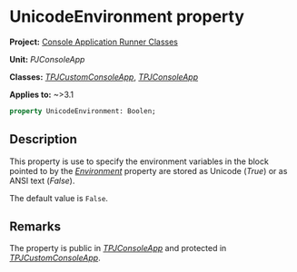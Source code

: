 # UnicodeEnvironment property

**Project:** [Console Application Runner Classes](../API.md)

**Unit:** _PJConsoleApp_

**Classes:** [_TPJCustomConsoleApp_](./TPJCustomConsoleApp.md), [_TPJConsoleApp_](./TPJConsoleApp.md)

**Applies to:** ~>3.1

```pascal
property UnicodeEnvironment: Boolen;
```

## Description

This property is use to specify the environment variables in the block pointed to by the [_Environment_](./TPJCustomConsoleApp-Environment.md) property are stored as Unicode (_True_) or as ANSI text (_False_).

The default value is `False`.

## Remarks

The property is public in [_TPJConsoleApp_](TPJConsoleApp.md) and protected in [_TPJCustomConsoleApp_](./TPJCustomConsoleApp.md).
